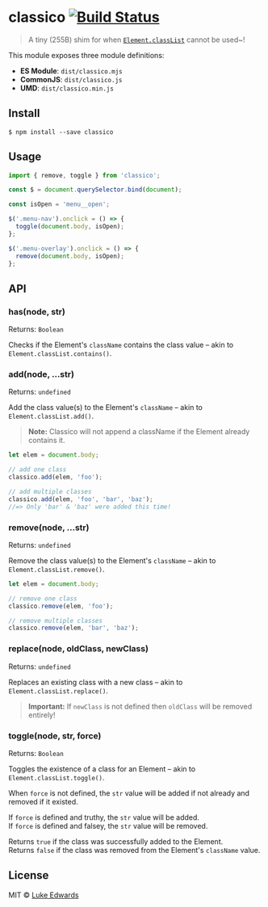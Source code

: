 # classico [![Build Status](https://badgen.now.sh/travis/lukeed/classico)](https://travis-ci.org/lukeed/classico)

> A tiny (255B) shim for when [`Element.classList`](https://developer.mozilla.org/en-US/docs/Web/API/Element/classList) cannot be used~!

This module exposes three module definitions:

* **ES Module**: `dist/classico.mjs`
* **CommonJS**: `dist/classico.js`
* **UMD**: `dist/classico.min.js`


## Install

```
$ npm install --save classico
```


## Usage

```js
import { remove, toggle } from 'classico';

const $ = document.querySelector.bind(document);

const isOpen = 'menu__open';

$('.menu-nav').onclick = () => {
  toggle(document.body, isOpen);
};

$('.menu-overlay').onclick = () => {
  remove(document.body, isOpen);
};
```


## API

### has(node<Element>, str<String>)
Returns: `Boolean`

Checks if the Element's `className` contains the class value – akin to `Element.classList.contains()`.


### add(node<Element>, ...str<String>)
Returns: `undefined`

Add the class value(s) to the Element's `className` – akin to `Element.classList.add()`.

> **Note:** Classico will not append a className if the Element already contains it.

```js
let elem = document.body;

// add one class
classico.add(elem, 'foo');

// add multiple classes
classico.add(elem, 'foo', 'bar', 'baz');
//=> Only 'bar' & 'baz' were added this time!
```


### remove(node<Element>, ...str<String>)
Returns: `undefined`

Remove the class value(s) to the Element's `className` – akin to `Element.classList.remove()`.

```js
let elem = document.body;

// remove one class
classico.remove(elem, 'foo');

// remove multiple classes
classico.remove(elem, 'bar', 'baz');
```


### replace(node<Element>, oldClass<String>, newClass<String>)
Returns: `undefined`

Replaces an existing class with a new class – akin to `Element.classList.replace()`.

> **Important:** If `newClass` is not defined then `oldClass` will be removed entirely!


### toggle(node<Element>, str<String>, force<Boolean>)
Returns: `Boolean`

Toggles the existence of a class for an Element – akin to `Element.classList.toggle()`.

When `force` is not defined, the `str` value will be added if not already and removed if it existed.

If `force` is defined and truthy, the `str` value will be added.<br>
If `force` is defined and falsey, the `str` value will be removed.

Returns `true` if the class was successfully added to the Element.<br>
Returns `false` if the class was removed from the Element's `className` value.


## License

MIT © [Luke Edwards](https://lukeed.com)
